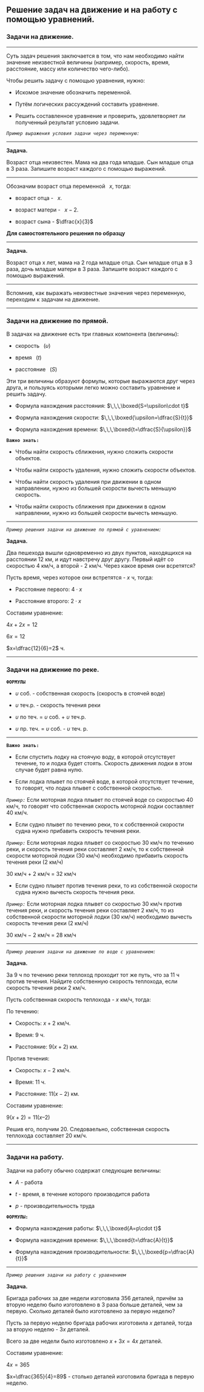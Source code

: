 ## Решение задач на движение и на работу с помощью уравнений.

### Задачи на движение.
***
Суть задач решения заключается в том, что нам необходимо найти значение неизвестной величины (например, скорость, время, расстояние, массу или количество чего-либо).
   
   Чтобы решить задачу с помощью уравнения, нужно:

   - Искомое значение обозначить переменной.

   - Путём логических рассуждений составить уравнение.

   - Решить составленное уравнение и проверить, удовлетворяет ли полученный результат условию задачи.

   *`Пример выражения условия задачи через переменную:`*
***
   **Задача.**

   Возраст отца неизвестен. Мама на два года младше. Сын младше отца в 3 раза. Запишите возраст каждого с помощью выражений.
***
Обозначим возраст отца переменной $\,\,\,x$, тогда:

- возраст отца - $\,\,\,x.$

- возраст матери - $\,\,\,x-2.$

- возраст сына - $\dfrac{x}{3}$

**Для самостоятельного решения по образцу**
***
**Задача.**

Возраст отца x лет, мама на 2 года младше отца. Сын младше отца в 3 раза, дочь младше матери в 3 раза. Запишите возраст каждого с помощью выражений.
***
Вспомнив, как выражать неизвестные значения через переменную, переходим к задачам на движение.
***
### Задачи на движение по прямой.

 В задачах на движение есть три главных компонента (величины):
   
   - скорость $\,\,\,(\upsilon)$

   - время $\,\,\,(t)$

   - расстояние $\,\,\,(S)$

   Эти три величины образуют формулы, которые выражаются друг через друга, и пользуясь которыми легко можно составить уравнение и решить задачу.

 - Формула нахождения расстояния: $\,\,\,\boxed{S=\upsilon\cdot t}$

 - Формула нахождения скорости: $\,\,\,\boxed{\upsilon=\dfrac{S}{t}}$

 - Формула нахождения времени: $\,\,\,\boxed{t=\dfrac{S}{\upsilon}}$

**`Важно знать:`**

- Чтобы найти скорость сближения, нужно сложить скорости объектов.

- Чтобы найти скорость удаления, нужно сложить скорости объектов.

- Чтобы найти скорость удаления при движении в одном направлении, нужно из большей скорости вычесть меньшую скорость.

- Чтобы найти скорость сближения при движении в одном направлении, нужно из большей скорости вычесть меньшую.
***
*`Пример решения задачи на движение по прямой с уравнением:`*

**Задача.**

Два пешехода вышли одновременно из двух пунктов, находящихся на расстоянии 12 км, и идут навстречу друг другу. Первый идёт со скоростью 4 км/ч, а второй - 2 км/ч. Через какое время они всретятся?

Пусть время, через которое они встретятся - $x$ ч, тогда:

- Расстояние первого: $4\cdot x$

- Расстояние второго: $2\cdot x$

Составим уравнение:

$4x+2x=12$

$6x=12$

$x=\dfrac{12}{6}=2$ ч.
***
### Задачи на движение по реке.

**`ФОРМУЛЫ`**

- $\upsilon$ соб. - собственная скорость (скорость в стоячей воде)

- $\upsilon$ теч.р. - скорость течения реки

- $\upsilon$ по теч. = $\upsilon$ соб. + $\upsilon$ теч.р.

- $\upsilon$ пр. теч. = $\upsilon$ соб. - $\upsilon$ теч. р.
***
**`Важно знать:`**

- Если спустить лодку на стоячую воду, в которой отсутствует течение, то и лодка будет стоять. Скорость движения лодки в этом случае будет равна нулю.

- Если лодка плывет по стоячей воде, в которой отсутствует течение, то говорят, что лодка плывет с собственной скоростью.

*`Пример:`* Если моторная лодка плывет по стоячей воде со скоростью 40 км/ч, то говорят что собственная скорость моторной лодки составляет 40 км/ч.

- Если судно плывет по течению реки, то к собственной скорости судна нужно прибавить скорость течения реки.

*`Пример:`* Если моторная лодка плывет со скоростью 30 км/ч по течению реки, и скорость течения реки составляет 2 км/ч, то к собственной скорости моторной лодки (30 км/ч) необходимо прибавить скорость течения реки (2 км/ч)

30 км/ч + 2 км/ч = 32 км/ч

- Если судно плывет против течения реки, то из собственной скорости судна нужно вычесть скорость течения реки.

*`Пример:`* Если моторная лодка плывет со скоростью 30 км/ч против течения реки, и скорость течения реки составляет 2 км/ч, то из собственной скорости моторной лодки (30 км/ч) необходимо вычесть скорость течения реки (2 км/ч)

30 км/ч − 2 км/ч = 28 км/ч

***

*`Пример решения задачи на движение по воде с уравнением:`*

**Задача.**

За 9 ч по течению реки теплоход проходит тот же путь, что за 11 ч против течения. Найдите собственную скорость теплохода, если скорость течения реки 2 км/ч.

 Пусть собственная скорость теплохода - $x$ км/ч, тогда:

 По течению:

 - Скорость: $x+2$ км/ч.

 - Время: $9$ ч.

 - Расстояние: $9(x+2)$ км.

 Против течения:

 - Скорость: $x-2$ км/ч.

 - Время: $11$ ч.

 - Расстояние: $11(x-2)$ км.

Составим уравнение:

$9(x+2)=11(x–2)$

Решив его, получим $20$. Следоваельно, собственная скорость теплохода составляет $20$ км/ч.

***
### Задачи на работу.

Задачи на работу обычно содержат следующие величины:

- $A$ - работа

- $t$ - время, в течение которого производится работа

- $p$ - производительность труда

**`ФОРМУЛЫ:`**

- Формула нахождения работы: $\,\,\,\boxed{A=p\cdot t}$

- Формула нахождения времени: $\,\,\,\boxed{t=\dfrac{A}{t}}$

- Формула нахождения производительности: $\,\,\,\boxed{p=\dfrac{A}{t}}$
***

*`Пример решения задачи на работу с уравнением`*

**Задача.**

Бригада рабочих за две недели изготовила 356 деталей, причём за вторую неделю было изготовлено в 3 раза больше деталей, чем за первую. Сколько деталей было изготовлено за первую неделю?

Пусть за первую неделю бригада рабочих изготовила $x$ деталей, тогда за вторую неделю - $3x$ деталей.

Всего за две недели было изготовлено $x+3x=4x$ деталей.

Составим уравнение:

$4x=365$

$x=\dfrac{365}{4}=89$ - столько деталей изготовила бригада в первую неделю.
